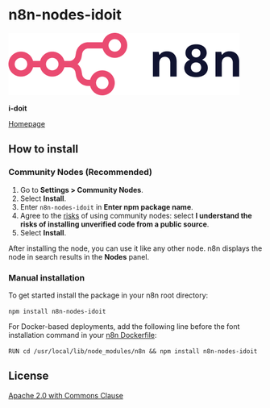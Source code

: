 # n8n-nodes-idoit

![n8n.io - Workflow Automation](https://raw.githubusercontent.com/n8n-io/n8n/master/assets/n8n-logo.png)

**i-doit**

[Homepage](https://kb.i-doit.com/pages/viewpage.action?pageId=7831613)

## How to install

### Community Nodes (Recommended)

1. Go to **Settings > Community Nodes**.
2. Select **Install**.
3. Enter `n8n-nodes-idoit` in **Enter npm package name**.
4. Agree to the [risks](https://docs.n8n.io/integrations/community-nodes/risks/) of using community nodes: select **I understand the risks of installing unverified code from a public source**.
5. Select **Install**.

After installing the node, you can use it like any other node. n8n displays the node in search results in the **Nodes** panel.

### Manual installation

To get started install the package in your n8n root directory:

`npm install n8n-nodes-idoit`

For Docker-based deployments, add the following line before the font installation command in your [n8n Dockerfile](https://github.com/n8n-io/n8n/blob/master/docker/images/n8n/Dockerfile):

`RUN cd /usr/local/lib/node_modules/n8n && npm install n8n-nodes-idoit`

## License

[Apache 2.0 with Commons Clause](https://github.com/n8n-io/n8n/blob/master/packages/nodes-base/LICENSE.md)